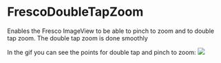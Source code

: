 # FrescoDoubleTapZoom
Enables the Fresco ImageView to be able to pinch to zoom and to double tap zoom. The double tap zoom is done smoothly

In the gif you can see the points for double tap and pinch to zoom:
![](https://media.giphy.com/media/l396TOl8y0LfMCpRm/giphy.gif)


